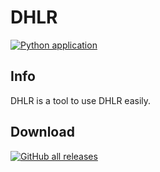# DHLR
[![Python application](https://github.com/winsphinx/DHLR/actions/workflows/python-app.yml/badge.svg)](https://github.com/winsphinx/DHLR/actions/workflows/python-app.yml)

## Info

DHLR is a tool to use DHLR easily.

## Download

[![GitHub all releases](https://img.shields.io/github/downloads/winsphinx/DHLR/total)](https://github.com/winsphinx/DHLR/releases/download/latest/DHLR.zip)

